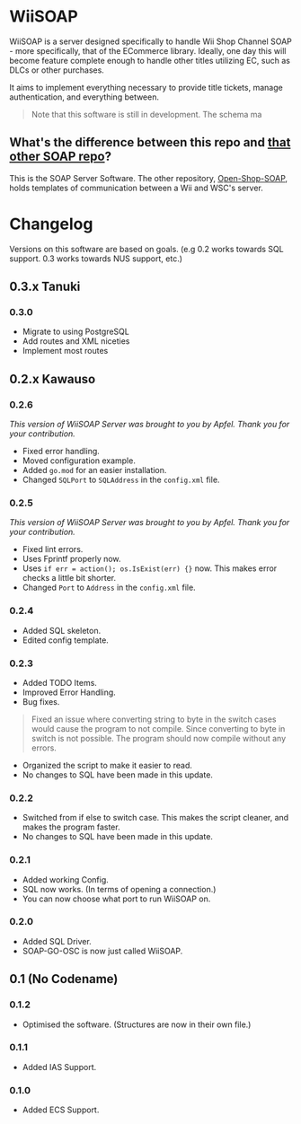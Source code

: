 # WiiSOAP
WiiSOAP is a server designed specifically to handle Wii Shop Channel SOAP - more specifically, that of the ECommerce library.
Ideally, one day this will become feature complete enough to handle other titles utilizing EC, such as DLCs or other purchases.

It aims to implement everything necessary to provide title tickets, manage authentication, and everything between.

> Note that this software is still in development. The schema ma

## What's the difference between this repo and [that other SOAP repo](https://github.com/OpenShopChannel/Open-Shop-SOAP)?
This is the SOAP Server Software. The other repository, [Open-Shop-SOAP](https://github.com/OpenShopChannel/Open-Shop-SOAP), holds templates of communication between a Wii and WSC's server.

# Changelog
Versions on this software are based on goals. (e.g 0.2 works towards SQL support. 0.3 works towards NUS support, etc.)

## 0.3.x Tanuki
### 0.3.0
- Migrate to using PostgreSQL
- Add routes and XML niceties
- Implement most routes

## 0.2.x Kawauso
### 0.2.6
*This version of WiiSOAP Server was brought to you by Apfel. Thank you for your contribution.*
- Fixed error handling.
- Moved configuration example.
- Added `go.mod` for an easier installation.
- Changed `SQLPort` to `SQLAddress` in the `config.xml` file.
### 0.2.5
*This version of WiiSOAP Server was brought to you by Apfel. Thank you for your contribution.*
- Fixed lint errors.
- Uses Fprintf properly now.
- Uses `if err = action(); os.IsExist(err) {}` now. This makes error checks a little bit shorter.
- Changed `Port` to `Address` in the `config.xml` file.
### 0.2.4
- Added SQL skeleton.
- Edited config template.
### 0.2.3
- Added TODO Items.
- Improved Error Handling.
- Bug fixes.
> Fixed an issue where converting string to byte in the switch cases would cause the program to not compile. Since converting to byte in switch is not possible. The program should now compile without any errors.
- Organized the script to make it easier to read.
- No changes to SQL have been made in this update.
### 0.2.2
- Switched from if else to switch case. This makes the script cleaner, and makes the program faster.
- No changes to SQL have been made in this update.
### 0.2.1
- Added working Config.
- SQL now works. (In terms of opening a connection.)
- You can now choose what port to run WiiSOAP on.
### 0.2.0
- Added SQL Driver.
- SOAP-GO-OSC is now just called WiiSOAP.

## 0.1 (No Codename)
### 0.1.2
- Optimised the software. (Structures are now in their own file.)
### 0.1.1
- Added IAS Support.
### 0.1.0
- Added ECS Support.
